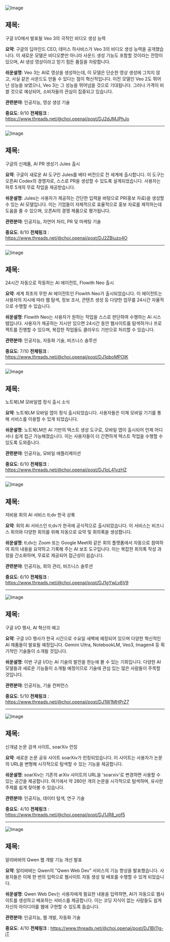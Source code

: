 ![Image](https://scontent-iad3-1.cdninstagram.com/v/t51.71878-15/498585215_1233301965248335_817967346049134545_n.jpg?stp=dst-jpg_e35_tt6&_nc_cat=107&ccb=7-5&_nc_sid=18de74&_nc_ohc=jNTvMGZ5DS0Q7kNvwH_Uv1c&_nc_oc=AdnKyPMMBlbI4Z8KJMqPoMooj2p_5D0iBNpK7PVUlcXYI-FGKIJ1BUwJJF6oLEIcZsk&_nc_zt=23&_nc_ht=scontent-iad3-1.cdninstagram.com&edm=ACx9VUEEAAAA&_nc_gid=wPj4I8CSN0lxZtb6Gd_3-A&oh=00_AfJAxAamVG4ALUdLmEIXllqNg_9dTzlzDqMm9TtbGx_yDw&oe=68317139)

## 제목:
구글 I/O에서 발표될 Veo 3의 극적인 비디오 생성 능력

**요약**:
구글의 딥마인드 CEO, 데미스 하사비스가 Veo 3의 비디오 생성 능력을 공개했습니다. 이 새로운 모델은 비디오뿐만 아니라 사운드 생성 기능도 포함할 것이라는 전망이 있으며, AI 생성 영상이라고 믿기 힘든 품질을 자랑합니다.

**쉬운설명**:
Veo 3는 AI로 영상을 생성하는데, 이 모델은 단순한 영상 생성에 그치지 않고, 사실 같은 사운드도 만들 수 있다는 점이 혁신적입니다. 이전 모델인 Veo 2도 뛰어난 성능을 보였으나, Veo 3는 그 성능을 뛰어넘을 것으로 기대됩니다. 그러나 가격이 비쌀 것으로 예상되어, 소비자들의 관심이 집중되고 있습니다.

**관련분야**:
인공지능, 영상 생성 기술

**중요도**: 9/10
**전체링크** :  https://www.threads.net/@choi.openai/post/DJ2dJMJPhJo

---
![Image](https://scontent-iad3-2.cdninstagram.com/v/t51.71878-15/497903001_1215139143579103_1455220162759475644_n.jpg?stp=dst-jpg_e35_tt6&_nc_cat=103&ccb=7-5&_nc_sid=18de74&_nc_ohc=eZz3h_5yl3wQ7kNvwEV9Z1D&_nc_oc=AdkZ713NpEK5svP5pPYCRM0qpQMPyzo0nfuFGdoE7NHkWoMl_xtfPKpWvJ0YRQGtsUM&_nc_zt=23&_nc_ht=scontent-iad3-2.cdninstagram.com&edm=ACx9VUEEAAAA&_nc_gid=wPj4I8CSN0lxZtb6Gd_3-A&oh=00_AfK0eWbHGn_lHcDMXdGJ4KXkzrIIXrZRLptLYNNjuNeDAQ&oe=68319239)

## 제목:
구글의 신제품, AI PR 생성기 Jules 출시

**요약**:
구글이 새로운 AI 도구인 Jules를 베타 버전으로 전 세계에 출시합니다. 이 도구는 오픈AI Codex의 경쟁자로, 스스로 PR을 생성할 수 있도록 설계되었습니다. 사용자는 하루 5개의 무료 작업을 제공받습니다.

**쉬운설명**:
Jules는 사용자가 제공하는 간단한 입력을 바탕으로 PR(홍보 자료)을 생성할 수 있는 AI 모델입니다. 이는 기업들이 자체적으로 효율적으로 홍보 자료를 제작하는데 도움을 줄 수 있으며, 오픈AI의 경쟁 제품으로 평가됩니다.

**관련분야**:
인공지능, 자연어 처리, PR 및 마케팅 기술

**중요도**: 8/10
**전체링크** :  https://www.threads.net/@choi.openai/post/DJ2ZBjuzo4O

---
![Image](https://scontent-iad3-1.cdninstagram.com/v/t51.71878-15/499159972_1397704801338024_6372501928600709827_n.jpg?stp=dst-jpg_e35_tt6&_nc_cat=102&ccb=7-5&_nc_sid=18de74&_nc_ohc=zetRsuzqhL0Q7kNvwG8WIAN&_nc_oc=Adm_50XZ3lc9NYetY6zYqdjet8zilXEWVc0GFeaTsduC9X2fCcFlJTaBaTgimbjR1gQ&_nc_zt=23&_nc_ht=scontent-iad3-1.cdninstagram.com&edm=ACx9VUEEAAAA&_nc_gid=wPj4I8CSN0lxZtb6Gd_3-A&oh=00_AfI_I7r8-LQ68Ud8nNzyUX2uQleml6d9elBbIwIrFyNapg&oe=68317913)

## 제목:
24시간 자동으로 작동하는 AI 에이전트, Flowith Neo 출시

**요약**:
세계 최초의 무한 AI 에이전트인 Flowith Neo가 출시되었습니다. 이 에이전트는 사용자의 지시에 따라 웹 탐색, 정보 조사, 콘텐츠 생성 등 다양한 업무를 24시간 자율적으로 수행할 수 있습니다.

**쉬운설명**:
Flowith Neo는 사용자가 원하는 작업을 스스로 판단하여 수행하는 AI 시스템입니다. 사용자가 제공하는 지시만 있으면 24시간 동안 웹사이트를 탐색하거나 프로젝트를 진행할 수 있으며, 복잡한 작업들도 클라우드 기반으로 처리할 수 있습니다.

**관련분야**:
인공지능, 자동화 기술, 비즈니스 솔루션

**중요도**: 7/10
**전체링크** :  https://www.threads.net/@choi.openai/post/DJ1qboMPOlK

---
![Image](https://scontent-iad3-1.cdninstagram.com/v/t51.75761-15/499876675_17909115408112832_7402653726782128067_n.jpg?stp=dst-jpg_e35_tt6&_nc_cat=106&ccb=7-5&_nc_sid=18de74&_nc_ohc=8gN_3QXQUGsQ7kNvwHtgN1u&_nc_oc=Adloy_6QVtg_TQddRmQngI7giqNNPIDyLwW0ubK0IdDkrfvgEVKXVh3tBEKxr_drzg8&_nc_zt=23&_nc_ht=scontent-iad3-2.cdninstagram.com&edm=ACx9VUEEAAAA&_nc_gid=wPj4I8CSN0lxZtb6Gd_3-A&oh=00_AfKS8pRBIUDKEAppNrx0ColoNxzFwBv6i5lTNMwWGxnbPQ&oe=68318AC6)

## 제목:
노트북LM 모바일앱 정식 출시 소식

**요약**:
노트북LM 모바일 앱이 정식 출시되었습니다. 사용자들은 이제 모바일 기기를 통해 서비스를 이용할 수 있게 되었습니다.

**쉬운설명**:
노트북LM은 AI 기반의 텍스트 생성 도구로, 모바일 앱이 출시되어 언제 어디서나 쉽게 접근 가능해졌습니다. 이는 사용자들이 더 간편하게 텍스트 작업을 수행할 수 있도록 도와줍니다.

**관련분야**:
인공지능, 모바일 애플리케이션

**중요도**: 6/10
**전체링크** :  https://www.threads.net/@choi.openai/post/DJ1oL41vzHZ

---
![Image](https://scontent-iad3-1.cdninstagram.com/v/t51.75761-15/499205739_17909108700112832_5816755484186166894_n.jpg?stp=dst-jpg_e35_tt6&_nc_cat=101&ccb=7-5&_nc_sid=18de74&_nc_ohc=EtZiT36ZIVcQ7kNvwECuE6k&_nc_oc=Adkd8cc0e7EsBfXAlm-7tQLaDS9RB7ZHGR0qZYyd-8djkqef5v_E4LcLww5bB9Hw8oM&_nc_zt=23&_nc_ht=scontent-iad3-1.cdninstagram.com&edm=ACx9VUEEAAAA&_nc_gid=wPj4I8CSN0lxZtb6Gd_3-A&oh=00_AfJd1rc1YIwRMcSu17cPIykXmX0z4ciEj1XD-1zMDvb4XA&oe=683191BA)

## 제목:
저비용 회의 AI 서비스 tl;dv 한국 상륙

**요약**:
회의 AI 서비스인 tl;dv가 한국에 공식적으로 출시되었습니다. 이 서비스는 비즈니스 회의와 다양한 회의를 위해 자동으로 요약 및 회의록을 생성합니다.

**쉬운설명**:
tl;dv는 Zoom 또는 Google Meet와 같은 회의 플랫폼에서 자동으로 참여하여 회의 내용을 요약하고 기록해 주는 AI 보조 도구입니다. 이는 복잡한 회의록 작성 과정을 간소화하며, 무료로 제공되어 접근성이 쉽습니다.

**관련분야**:
인공지능, 회의 관리, 비즈니스 솔루션

**중요도**: 6/10
**전체링크** :  https://www.threads.net/@choi.openai/post/DJ1gYwLv6V9

---
![Image](https://scontent-iad3-1.cdninstagram.com/v/t51.71878-15/499668110_17909100288112832_8242608228766868762_n.jpg?stp=dst-jpg_e35_tt6&_nc_cat=110&ccb=7-5&_nc_sid=18de74&_nc_ohc=H9ejHy70Q-cQ7kNvwFOyBo2&_nc_oc=AdlQJ3O449XFXAstFHHewFW7hIcmGU9zFf9KuDbkKDRdaAjxRVZ8N4r0BFrPDC74gt0&_nc_zt=23&_nc_ht=scontent-iad3-1.cdninstagram.com&edm=ACx9VUEEAAAA&_nc_gid=wPj4I8CSN0lxZtb6Gd_3-A&oh=00_AfI1dj0eJBQV9rvzu22rNTwcpjDmdYk-JHuN8IdrIk5ylw&oe=6831842D)

## 제목:
구글 I/O 행사, AI 혁신의 예고

**요약**:
구글 I/O 행사가 한국 시간으로 수요일 새벽에 예정되어 있으며 다양한 혁신적인 AI 제품들이 발표될 예정입니다. Gemini Ultra, NotebookLM, Veo3, Imagen4 등 획기적인 기술들이 소개될 것입니다.

**쉬운설명**:
이번 구글 I/O는 AI 기술의 발전을 한눈에 볼 수 있는 기회입니다. 다양한 AI 모델들과 새로운 기능들이 소개될 예정이므로 기술에 관심 있는 많은 사람들이 주목할 것입니다.

**관련분야**:
인공지능, 기술 컨퍼런스

**중요도**: 5/10
**전체링크** :  https://www.threads.net/@choi.openai/post/DJ1W1MHPrZ7

---
![Image](https://scontent-iad3-1.cdninstagram.com/v/t51.71878-15/499668110_2154436771690294_8644703133139182708_n.jpg?stp=dst-jpg_e35_tt6&_nc_cat=110&ccb=7-5&_nc_sid=18de74&_nc_ohc=GsTRlXZHjc0Q7kNvwGZ8jPm&_nc_oc=Adk9YJM32C5umC4aV0G6p9NhDGY2PCQoi3AB6MNIIYLW5U1agKAoqEHHHpK4lECUQSc&_nc_zt=23&_nc_ht=scontent-iad3-1.cdninstagram.com&edm=ACx9VUEEAAAA&_nc_gid=wPj4I8CSN0lxZtb6Gd_3-A&oh=00_AfIepXHSnuE_3xGgMe4pYHa3gKWIKA-Ud0a8l3PLlXaNNQ&oe=68316CCB)

## 제목:
신개념 논문 검색 사이트, soarXiv 런칭

**요약**:
새로운 논문 공유 사이트 soarXiv가 런칭되었습니다. 이 사이트는 사용자가 논문의 URL을 변형해 시각적으로 탐색할 수 있는 기능을 제공합니다.

**쉬운설명**:
soarXiv는 기존의 arXiv 사이트의 URL을 'soarxiv'로 변경하면 사용할 수 있는 공간을 제공합니다. 여기에서 약 280만 개의 논문을 시각적으로 탐색하며, 유사한 주제를 쉽게 찾아볼 수 있습니다.

**관련분야**:
인공지능, 데이터 탐색, 연구 기술

**중요도**: 4/10
**전체링크** :  https://www.threads.net/@choi.openai/post/DJ1JR8_vof5

---
![Image](https://scontent-iad3-1.cdninstagram.com/v/t51.71878-15/498641344_1114604650701108_1578124186226256466_n.jpg?stp=dst-jpg_e35_tt6&_nc_cat=106&ccb=7-5&_nc_sid=18de74&_nc_ohc=W_TCHv9KtqsQ7kNvwGgqRq&_nc_oc=AdlzUfw_47FT8OKq0HDK0q2Ze6n0z4ouDb-_CpEjS5Z7kL-6YUHJ6532vfuNcK_NMAc&_nc_zt=23&_nc_ht=scontent-iad3-2.cdninstagram.com&edm=ACx9VUEEAAAA&_nc_gid=wPj4I8CSN0lxZtb6Gd_3-A&oh=00_AfJYErunlJJlAB-dSfXTIrkj114-wSUpiTo6D2aQUTcS-Q&oe=6831819A)

## 제목:
알리바바의 Qwen 웹 개발 기능 개선 발표

**요약**:
알리바바는 Qwen의 "Qwen Web Dev" 서비스의 기능 향상을 발표했습니다. 사용자들은 이제 한 번의 입력으로 웹사이트 자동 생성 및 배포를 수행할 수 있게 되었습니다.

**쉬운설명**:
Qwen Web Dev는 사용자에게 필요한 내용을 입력하면, AI가 자동으로 웹사이트를 생성하고 배포하는 서비스를 제공합니다. 이는 코딩 지식이 없는 사람들도 쉽게 자신의 아이디어를 웹에 구현할 수 있도록 돕습니다.

**관련분야**:
인공지능, 웹 개발, 자동화 기술

**중요도**: 4/10
**전체링크** :  https://www.threads.net/@choi.openai/post/DJ1Bi11g-jT